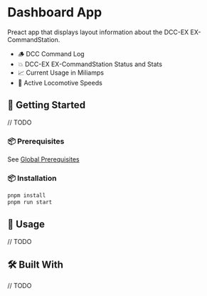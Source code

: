 # Dashboard App
Preact app that displays layout information about the DCC-EX EX-CommandStation.

- 🪵 DCC Command Log
- 💥 DCC-EX EX-CommandStation Status and Stats
- 📈 Current Usage in Miliamps
- 🚄 Active Locomotive Speeds

## 🚀 Getting Started

// TODO

### 📦 Prerequisites
See [Global Prerequisites](../../README.md)

### 📦 Installation

```sh
pnpm install
pnpm run start
```

## 🧩 Usage

// TODO

## 🛠️ Built With

// TODO